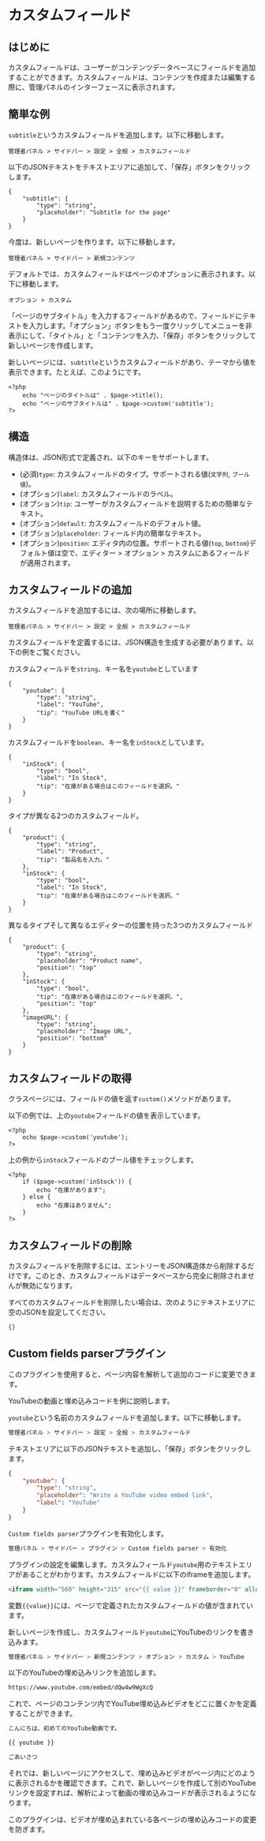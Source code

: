 #  カスタムフィールド
<!-- position: 7 -->

<h2 id="introduction">はじめに</h2>

カスタムフィールドは、ユーザーがコンテンツデータベースにフィールドを追加することができます。カスタムフィールドは、コンテンツを作成または編集する際に、管理パネルのインターフェースに表示されます。

<h2 id="quick-example">簡単な例</h2>

 `subtitle`というカスタムフィールドを追加します。以下に移動します。
```
管理者パネル > サイドバー > 設定 > 全般 > カスタムフィールド
```

以下のJSONテキストをテキストエリアに追加して、「保存」ボタンをクリックします。
```
{
    "subtitle": {
        "type": "string",
        "placeholder": "Subtitle for the page"
    }
}
```

今度は、新しいページを作ります。以下に移動します。
```
管理者パネル > サイドバー > 新規コンテンツ
```

デフォルトでは、カスタムフィールドはページのオプションに表示されます。以下に移動します。
```
オプション > カスタム
```

「ページのサブタイトル」を入力するフィールドがあるので、フィールドにテキストを入力します。「オプション」ボタンをもう一度クリックしてメニューを非表示にして、「タイトル」と「コンテンツを入力、「保存」ボタンをクリックして新しいページを作成します。

新しいページには、`subtitle`というカスタムフィールドがあり、テーマから値を表示できます。たとえば、このようにです。
```
<?php
	echo "ページのタイトルは" . $page->title();
	echo "ページのサブタイトルは" . $page->custom('subtitle');
?>
```

<h2 id="structure">構造</h2>

構造体は、JSON形式で定義され、以下のキーをサポートします。
- (必須)`type`: カスタムフィールドのタイプ。サポートされる値(`文字列`, `ブール値`)。
- (オプション)`label`: カスタムフィールドのラベル。
- (オプション)`tip`: ユーザーがカスタムフィールドを説明するための簡単なテキスト。
- (オプション)`default`: カスタムフィールドのデフォルト値。
- (オプション)`placeholder`: フィールド内の簡単なテキスト。
- (オプション)`position`: エディタ内の位置。サポートされる値(`top`, `bottom`)デフォルト値は空で、エディター > オプション > カスタムにあるフィールドが適用されます。

<h2 id="add-custom-fields">カスタムフィールドの追加</h2>

カスタムフィールドを追加するには、次の場所に移動します。
```
管理者パネル > サイドバー > 設定 > 全般 > カスタムフィールド
```

カスタムフィールドを定義するには、JSON構造を生成する必要があります。以下の例をご覧ください。

カスタムフィールドを`string`、キー名を`youtube`としています
```
{
    "youtube": {
        "type": "string",
        "label": "YouTube",
        "tip": "YouTube URLを書く"
    }
}
```

カスタムフィールドを`boolean`、キー名を`inStock`としています。
```
{
    "inStock": {
        "type": "bool",
        "label": "In Stock",
        "tip": "在庫がある場合はこのフィールドを選択。"
    }
}
```

タイプが異なる2つのカスタムフィールド。
```
{
    "product": {
        "type": "string",
        "label": "Product",
        "tip": "製品名を入力。"
    },
    "inStock": {
        "type": "bool",
        "label": "In Stock",
        "tip": "在庫がある場合はこのフィールドを選択。"
    }
}
```

異なるタイプそして異なるエディターの位置を持った3つのカスタムフィールド
```
{
    "product": {
        "type": "string",
		"placeholder": "Product name",
		"position": "top"
    },
    "inStock": {
        "type": "bool",
        "tip": "在庫がある場合はこのフィールドを選択。",
		"position": "top"
    },
    "imageURL": {
        "type": "string",
		"placeholder": "Image URL",
		"position": "bottom"
    }
}
```

<h2 id="get-custom-field">カスタムフィールドの取得</h2>

クラスページには、フィールドの値を返す`custom()`メソッドがあります。

以下の例では、上の`youtube`フィールドの値を表示しています。
```
<?php
    echo $page->custom('youtube');
?>
```

上の例から`inStock`フィールドのブール値をチェックします。
```
<?php
    if ($page->custom('inStock')) {
        echo "在庫があります";
    } else {
        echo "在庫はありません";
    }
?>
```

<h2 id="delete-custom-field">カスタムフィールドの削除</h2>

カスタムフィールドを削除するには、エントリーをJSON構造体から削除するだけです。このとき、カスタムフィールドはデータベースから完全に削除されませんが無効になります。

すべてのカスタムフィールドを削除したい場合は、次のようにテキストエリアに空のJSONを設定してください。
```json
{}
```

<h2 id="plugin-custom-fields-parser">Custom fields parserプラグイン</h2>

このプラグインを使用すると、ページ内容を解析して追加のコードに変更できます。

YouTubeの動画と埋め込みコードを例に説明します。

`youtube`という名前のカスタムフィールドを追加します。以下に移動します。
```bash
管理者パネル > サイドバー > 設定 > 全般 > カスタムフィールド
```

テキストエリアに以下のJSONテキストを追加し、「保存」ボタンをクリックします。
```json
{
    "youtube": {
        "type": "string",
        "placeholder": "Write a YouTube video embed link",
		"label": "YouTube"
    }
}
```

`Custom fields parser`プラグインを有効化します。
```bash
管理パネル > サイドバー > プラグイン > Custom fields parser > 有効化
```

プラグインの設定を編集します。カスタムフィールド`youtube`用のテキストエリアがあることがわかります。カスタムフィールドに以下のiframeを追加します。
```html
<iframe width="560" height="315" src="{{ value }}" frameborder="0" allow="autoplay" allowfullscreen></iframe>
```

変数`{{value}}`には、ページで定義されたカスタムフィールドの値が含まれています。

新しいページを作成し、カスタムフィールド`youtube`にYouTubeのリンクを書き込みます。
```bash
管理者パネル > サイドバー > 新規コンテンツ > オプション > カスタム > YouTube
```

以下のYouTubeの埋め込みリンクを追加します。
```bash
https://www.youtube.com/embed/dQw4w9WgXcQ
```

これで、ページのコンテンツ内でYouTube埋め込みビデオをどこに置くかを定義することができます。
```bash
こんにちは、初めてのYouTube動画です。

{{ youtube }}

ごあいさつ
```

それでは、新しいページにアクセスして、埋め込みビデオがページ内にどのように表示されるかを確認できます。これで、新しいページを作成して別のYouTubeリンクを設定すれば、解析によって動画の埋め込みコードが表示されるようになります。

このプラグインは、ビデオが埋め込まれている各ページの埋め込みコードの変更を防ぎます。
